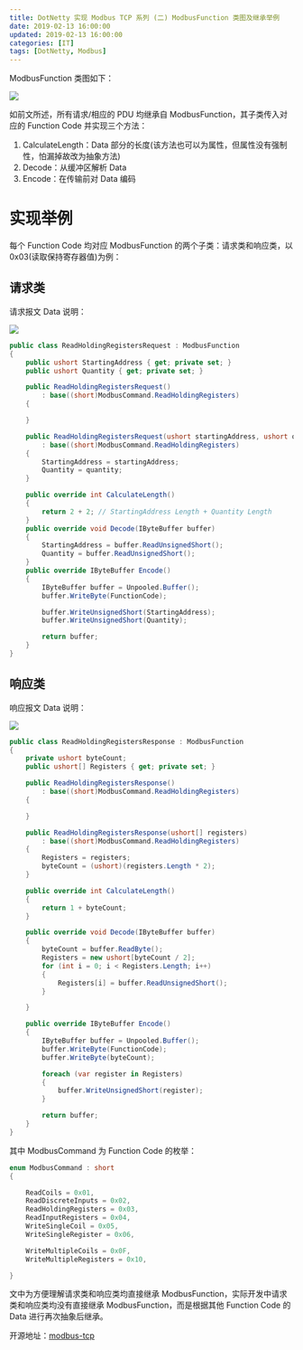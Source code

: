```yaml
---
title: DotNetty 实现 Modbus TCP 系列 (二) ModbusFunction 类图及继承举例
date: 2019-02-13 16:00:00
updated: 2019-02-13 16:00:00
categories: [IT]
tags: [DotNetty, Modbus]
---
```


ModbusFunction 类图如下：

![](https://victorblog.nos-eastchina1.126.net/2012/modbusfunction.png)

如前文所述，所有请求/相应的 PDU 均继承自 ModbusFunction，其子类传入对应的 Function Code 并实现三个方法：

1. CalculateLength：Data 部分的长度(该方法也可以为属性，但属性没有强制性，怕漏掉故改为抽象方法)
1. Decode：从缓冲区解析 Data
1. Encode：在传输前对 Data 编码

# 实现举例

每个 Function Code 均对应 ModbusFunction 的两个子类：请求类和响应类，以 0x03(读取保持寄存器值)为例：

## 请求类

请求报文 Data 说明：

![](https://victorblog.nos-eastchina1.126.net/2012/request.png)


```C#
public class ReadHoldingRegistersRequest : ModbusFunction
{
	public ushort StartingAddress { get; private set; }
	public ushort Quantity { get; private set; }

	public ReadHoldingRegistersRequest()
		: base((short)ModbusCommand.ReadHoldingRegisters)
	{

	}

	public ReadHoldingRegistersRequest(ushort startingAddress, ushort quantity)
		: base((short)ModbusCommand.ReadHoldingRegisters)
	{
		StartingAddress = startingAddress;
		Quantity = quantity;
	}

	public override int CalculateLength()
	{
		return 2 + 2; // StartingAddress Length + Quantity Length
	}
	public override void Decode(IByteBuffer buffer)
	{
		StartingAddress = buffer.ReadUnsignedShort();
		Quantity = buffer.ReadUnsignedShort();
	}
	public override IByteBuffer Encode()
	{
		IByteBuffer buffer = Unpooled.Buffer();
		buffer.WriteByte(FunctionCode);

		buffer.WriteUnsignedShort(StartingAddress);
		buffer.WriteUnsignedShort(Quantity);

		return buffer;
	}
}
```

## 响应类

响应报文 Data 说明：

![](https://victorblog.nos-eastchina1.126.net/2012/response.png)

```C#
public class ReadHoldingRegistersResponse : ModbusFunction
{
	private ushort byteCount;
	public ushort[] Registers { get; private set; }

	public ReadHoldingRegistersResponse()
		: base((short)ModbusCommand.ReadHoldingRegisters)
	{

	}

	public ReadHoldingRegistersResponse(ushort[] registers)
		: base((short)ModbusCommand.ReadHoldingRegisters)
	{
		Registers = registers;
		byteCount = (ushort)(registers.Length * 2);
	}

	public override int CalculateLength()
	{
		return 1 + byteCount;
	}

	public override void Decode(IByteBuffer buffer)
	{
		byteCount = buffer.ReadByte();
		Registers = new ushort[byteCount / 2];
		for (int i = 0; i < Registers.Length; i++)
		{
			Registers[i] = buffer.ReadUnsignedShort();
		}

	}

	public override IByteBuffer Encode()
	{
		IByteBuffer buffer = Unpooled.Buffer();
		buffer.WriteByte(FunctionCode);
		buffer.WriteByte(byteCount);

		foreach (var register in Registers)
		{
			buffer.WriteUnsignedShort(register);
		}

		return buffer;
	}
}
```

其中 ModbusCommand 为 Function Code 的枚举：

```C#
enum ModbusCommand : short
{

	ReadCoils = 0x01,
	ReadDiscreteInputs = 0x02,
	ReadHoldingRegisters = 0x03,
	ReadInputRegisters = 0x04,
	WriteSingleCoil = 0x05,
	WriteSingleRegister = 0x06,

	WriteMultipleCoils = 0x0F,
	WriteMultipleRegisters = 0x10,

}
```

文中为方便理解请求类和响应类均直接继承 ModbusFunction，实际开发中请求类和响应类均没有直接继承 ModbusFunction，而是根据其他 Function Code 的 Data 进行再次抽象后继承。

开源地址：[modbus-tcp](https://github.com/VictorBu/modbus-tcp)